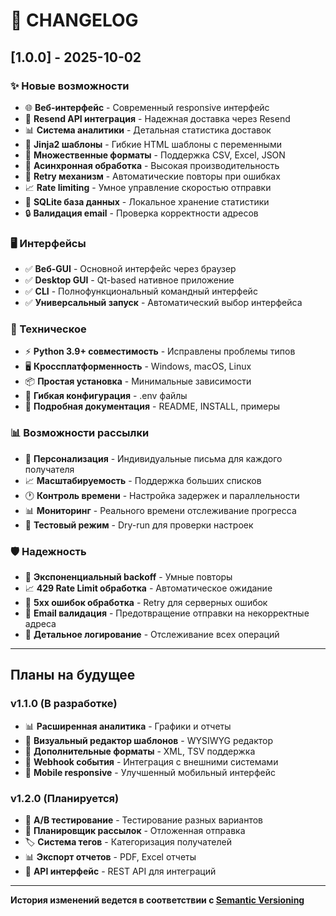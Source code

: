 # 🚀 CHANGELOG

## [1.0.0] - 2025-10-02

### ✨ Новые возможности
- 🌐 **Веб-интерфейс** - Современный responsive интерфейс
- 📧 **Resend API интеграция** - Надежная доставка через Resend
- 📊 **Система аналитики** - Детальная статистика доставок
- 🎨 **Jinja2 шаблоны** - Гибкие HTML шаблоны с переменными
- 📁 **Множественные форматы** - Поддержка CSV, Excel, JSON
- 🚀 **Асинхронная обработка** - Высокая производительность
- 🔄 **Retry механизм** - Автоматические повторы при ошибках
- 📈 **Rate limiting** - Умное управление скоростью отправки
- 💾 **SQLite база данных** - Локальное хранение статистики
- 🔒 **Валидация email** - Проверка корректности адресов

### 🖥️ Интерфейсы
- ✅ **Веб-GUI** - Основной интерфейс через браузер
- ✅ **Desktop GUI** - Qt-based нативное приложение  
- ✅ **CLI** - Полнофункциональный командный интерфейс
- ✅ **Универсальный запуск** - Автоматический выбор интерфейса

### 🔧 Техническое
- ⚡ **Python 3.9+ совместимость** - Исправлены проблемы типов
- 🖥️ **Кроссплатформенность** - Windows, macOS, Linux
- 📦 **Простая установка** - Минимальные зависимости
- 🔧 **Гибкая конфигурация** - .env файлы
- 📝 **Подробная документация** - README, INSTALL, примеры

### 📊 Возможности рассылки
- 🎯 **Персонализация** - Индивидуальные письма для каждого получателя
- 📈 **Масштабируемость** - Поддержка больших списков
- 🕐 **Контроль времени** - Настройка задержек и параллельности
- 📊 **Мониторинг** - Реального времени отслеживание прогресса
- 🧪 **Тестовый режим** - Dry-run для проверки настроек

### 🛡️ Надежность
- 🔄 **Экспоненциальный backoff** - Умные повторы
- 📈 **429 Rate Limit обработка** - Автоматическое ожидание
- 🚨 **5xx ошибок обработка** - Retry для серверных ошибок
- 📧 **Email валидация** - Предотвращение отправки на некорректные адреса
- 📝 **Детальное логирование** - Отслеживание всех операций

---

## Планы на будущее

### v1.1.0 (В разработке)
- 📊 **Расширенная аналитика** - Графики и отчеты
- 🎨 **Визуальный редактор шаблонов** - WYSIWYG редактор  
- 📁 **Дополнительные форматы** - XML, TSV поддержка
- 🔗 **Webhook события** - Интеграция с внешними системами
- 📱 **Mobile responsive** - Улучшенный мобильный интерфейс

### v1.2.0 (Планируется)
- 🤖 **A/B тестирование** - Тестирование разных вариантов
- 📅 **Планировщик рассылок** - Отложенная отправка
- 🏷️ **Система тегов** - Категоризация получателей
- 📊 **Экспорт отчетов** - PDF, Excel отчеты
- 🔌 **API интерфейс** - REST API для интеграций

---

**История изменений ведется в соответствии с [Semantic Versioning](https://semver.org/)**